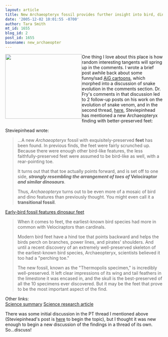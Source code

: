 ```yaml
---
layout: article
title: New Archaeopteryx fossil provides further insight into bird, dinosaur evolution
date: '2005-12-02 10:01:55 -0700'
author: Tara Smith
mt_id: 1655
blog_id: 2
post_id: 1655
basename: new_archaeopter
---
```

<img src="http://msnbcmedia.msn.com/j/msnbc/Components/Photos/051201/051201_earlybird_hmed_11a.h2.jpg" alt="" width="245" height="206" style="float:left;" />  One thing I love about this place is how random interesting tangents will spring up in the comments.  I wrote a brief post awhile back about some funny/sad [AiG cartoons](/archives/2005/11/in-the-its-so-s.html), which morphed into a discussion of snake evolution in the comments section.  Dr. Fry's comments in that discussion led to 2 follow-up posts on his work on the evolution of snake venom, and in the second thread, [here](/archives/2005/11/followup-to-dra.html), Steviepinhead has mentioned a new Archaeopteryx finding with better-preserved feet:

Steviepinhead wrote:

> ...A new _Archaeopteryx_ fossil with exquisitely-preserved **feet** has been found.  In previous finds, the feet were fairly scrunched up.  Because there were enough other bird-like features, the less faithfully-preserved feet were assumed to be bird-like as well, with a rear-pointing toe.
> 
> It turns out that that toe actually points forward, and is set off to one side, **_strongly resembling the arrangement of toes of_ Velociraptor _and similar dinosaurs_**.
> 
> Thus, _Archaeopteryx_ turns out to be even more of a mosaic of bird and dino features than previously thought.  You might even call it a **transitional fossil**.

[Early-bird fossil features dinosaur feet](http://www.msnbc.msn.com/id/10283203/)

> When it comes to feet, the earliest-known bird species had more in common with Velociraptors than cardinals.
> 
> Modern bird feet have a hind toe that points backward and helps the birds perch on branches, power lines, and pirates' shoulders. And until a recent discovery of an extremely well-preserved skeleton of the earliest-known bird species, Archaeopteryx, scientists believed it too had a "perching toe."
> 
> The new fossil, known as the "Thermopolis specimen," is incredibly well-preserved. It left clear impressions of its wing and tail feathers in the limestone it was encased in, and the skull is the best-preserved of all the 10 specimens ever discovered. But it may be the feet that prove to be the most important aspect of the find.

Other links:  
[Science summary](http://www.sciencemag.org/cgi/content/summary/310/5753/1418)
[Science research article](http://www.sciencemag.org/cgi/content/abstract/sci;310/5753/1483)

There was some initial discussion in the PT thread I mentioned above (Steviepinhead's post is [here](/archives/2005/11/followup-to-dra.html#comment-60978) to begin the topic), but I thought it was new enough to begin a new discussion of the findings in a thread of its own.  So...discuss!
